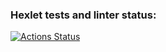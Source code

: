 ### Hexlet tests and linter status:
[![Actions Status](https://github.com/EvgeniyPy/python-project-50/workflows/hexlet-check/badge.svg)](https://github.com/EvgeniyPy/python-project-50/actions)